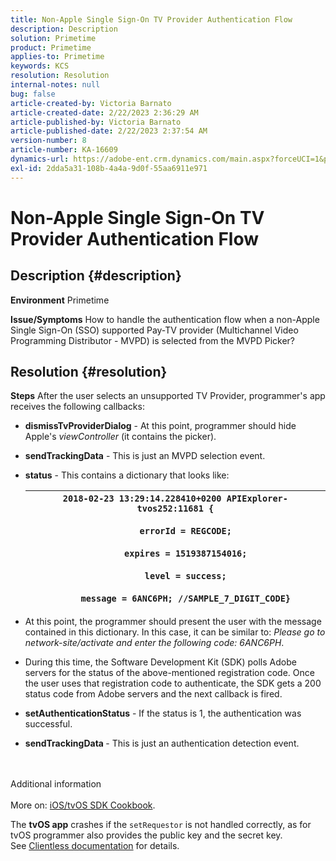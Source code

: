 ```yaml
---
title: Non-Apple Single Sign-On TV Provider Authentication Flow
description: Description
solution: Primetime
product: Primetime
applies-to: Primetime
keywords: KCS
resolution: Resolution
internal-notes: null
bug: false
article-created-by: Victoria Barnato
article-created-date: 2/22/2023 2:36:29 AM
article-published-by: Victoria Barnato
article-published-date: 2/22/2023 2:37:54 AM
version-number: 8
article-number: KA-16609
dynamics-url: https://adobe-ent.crm.dynamics.com/main.aspx?forceUCI=1&pagetype=entityrecord&etn=knowledgearticle&id=5fbcf0b1-59b2-ed11-83fe-6045bd006b3d
exl-id: 2dda5a31-108b-4a4a-9d0f-55aa6911e971
---
```

# Non-Apple Single Sign-On TV Provider Authentication Flow

## Description {#description}

<b>Environment</b>
Primetime


<b>Issue/Symptoms</b>
How to handle the authentication flow when a non-Apple Single Sign-On (SSO) supported Pay-TV provider (Multichannel Video Programming Distributor - MVPD) is selected from the MVPD Picker?


## Resolution {#resolution}

<b>Steps</b>
After the user selects an unsupported TV Provider, programmer's app receives the following callbacks:

- <b>dismissTvProviderDialog</b> - At this point, programmer should hide Apple's *viewController* (it contains the picker).
- <b>sendTrackingData</b> - This is just an MVPD selection event.
- <b>status</b> - This contains a dictionary that looks like:

    | `2018-02-23 13:29:14.228410+0200 APIExplorer-tvos252:11681 {`<br><br>`    errorId = REGCODE;`<br><br>`    expires = 1519387154016;`<br><br>`    level = success;`<br><br>`    message = 6ANC6PH; //SAMPLE_7_DIGIT_CODE}` |
    | --- |


- At this point, the programmer should present the user with the message contained in this dictionary. In this case, it can be similar to: *Please go to network-site/activate and enter the following code: 6ANC6PH*.
- During this time, the Software Development Kit (SDK) polls Adobe servers for the status of the above-mentioned registration code. Once the user uses that registration code to authenticate, the SDK gets a 200 status code from Adobe servers and the next callback is fired.


- <b>setAuthenticationStatus</b> - If the status is 1, the authentication was successful.


- <b>sendTrackingData </b>- This is just an authentication detection event.

<br><br>Additional information<br><br>
More on: [iOS/tvOS SDK Cookbook](https://tve.helpdocsonline.com/ios-tvos-sdk-cookbook).

The <b>tvOS app</b> crashes if the `setRequestor` is not handled correctly, as for tvOS programmer also provides the public key and the secret key. See [Clientless documentation](http://tve.helpdocsonline.com/clientless-integration-cookbook-v2$create_dev) for details.
